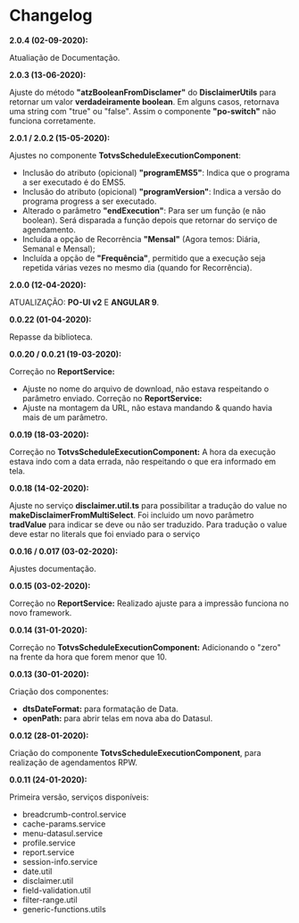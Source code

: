 # Changelog

**2.0.4 (02-09-2020):**

Atualiação de Documentação.

**2.0.3 (13-06-2020):**

Ajuste do método **"atzBooleanFromDisclamer"** do **DisclaimerUtils** para retornar um valor **verdadeiramente boolean**. Em alguns casos, retornava uma string com "true" ou "false". Assim o componente **"po-switch"** não funciona corretamente.  

**2.0.1 / 2.0.2 (15-05-2020):**

Ajustes no componente **TotvsScheduleExecutionComponent**:
- Inclusão do atributo (opicional) **"programEMS5"**: Indica que o programa a ser executado é do EMS5.
- Inclusão do atributo (opicional) **"programVersion"**: Indica a versão do programa progress a ser executado.
- Alterado o parâmetro **"endExecution"**: Para ser um função (e não boolean). Será disparada a função depois que retornar do serviço de agendamento.
- Incluída a opção de Recorrência **"Mensal"** (Agora temos: Diária, Semanal e Mensal);
- Incluída a opção de **"Frequência"**, permitido que a execução seja repetida várias vezes no mesmo dia (quando for Recorrência).

**2.0.0 (12-04-2020):**

ATUALIZAÇÃO: **PO-UI v2** E **ANGULAR 9**.

**0.0.22 (01-04-2020):**

Repasse da biblioteca.

**0.0.20 / 0.0.21 (19-03-2020):** 

Correção no **ReportService:**
- Ajuste no nome do arquivo de download, não estava respeitando o parâmetro enviado.
Correção no **ReportService:**
- Ajuste na montagem da URL, não estava mandando & quando havia mais de um parâmetro.

**0.0.19 (18-03-2020):** 

Correção no **TotvsScheduleExecutionComponent:** A hora da execução estava indo com a data errada, não respeitando o que era informado em tela.      

**0.0.18 (14-02-2020):** 

Ajuste no serviço **disclaimer.util.ts** para possibilitar a tradução do value no **makeDisclaimerFromMultiSelect**. Foi incluido um novo parâmetro **tradValue** para indicar se deve ou não ser traduzido.
Para tradução o value deve estar no literals que foi enviado para o serviço

**0.0.16 / 0.017 (03-02-2020):** 

Ajustes documentação.

**0.0.15 (03-02-2020):**

Correção no **ReportService:** Realizado ajuste para a impressão funciona no novo framework.

**0.0.14 (31-01-2020):**

Correção no **TotvsScheduleExecutionComponent:** Adicionando o "zero" na frente da hora que forem menor que 10.

**0.0.13 (30-01-2020):**

Criação dos componentes:
- **dtsDateFormat:** para formatação de Data.
- **openPath:** para abrir telas em nova aba do Datasul.

**0.0.12 (28-01-2020):**

Criação do componente **TotvsScheduleExecutionComponent**, para realização de agendamentos RPW.

**0.0.11 (24-01-2020):**

Primeira versão, serviços disponíveis:
- breadcrumb-control.service
- cache-params.service
- menu-datasul.service
- profile.service
- report.service
- session-info.service
- date.util
- disclaimer.util
- field-validation.util
- filter-range.util
- generic-functions.utils
